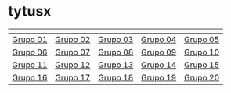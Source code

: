 # tytusx


|<!-- -->|<!-- -->|<!-- -->|<!-- -->|<!-- -->|
|-|-|-|-|-|
|[Grupo 01](https://tytusdb.github.io/tytusx/20211SVAC/G01/)|[Grupo 02](https://tytusdb.github.io/tytusx/20211SVAC/G02/)|[Grupo 03](https://tytusdb.github.io/tytusx/20211SVAC/G03/)|[Grupo 04](https://tytusdb.github.io/tytusx/20211SVAC/G04/)|[Grupo 05](https://tytusdb.github.io/tytusx/20211SVAC/G05/docs/)|
|[Grupo 06](https://tytusdb.github.io/tytusx/20211SVAC/G06/)|[Grupo 07](https://tytusdb.github.io/tytusx/20211SVAC/G07/FRONTEND/)|[Grupo 08](https://tytusdb.github.io/tytusx/20211SVAC/G08/)|[Grupo 09](https://tytusdb.github.io/tytusx/20211SVAC/G09/)|[Grupo 10](https://tytusdb.github.io/tytusx/20211SVAC/G10/)|
|[Grupo 11](https://tytusdb.github.io/tytusx/20211SVAC/G11/)|[Grupo 12](https://tytusdb.github.io/tytusx/20211SVAC/G12/)|[Grupo 13](https://tytusdb.github.io/tytusx/20211SVAC/G13/)|[Grupo 14](https://tytusdb.github.io/tytusx/20211SVAC/G14/)|[Grupo 15](https://tytusdb.github.io/tytusx/20211SVAC/G15/)|
|[Grupo 16](https://tytusdb.github.io/tytusx/20211SVAC/G16/)|[Grupo 17](https://tytusdb.github.io/tytusx/20211SVAC/G17/)|[Grupo 18](https://tytusdb.github.io/tytusx/20211SVAC/G18/)|[Grupo 19](https://tytusdb.github.io/tytusx/20211SVAC/G19/)|[Grupo 20](https://tytusdb.github.io/tytusx/20211SVAC/G20/)|


